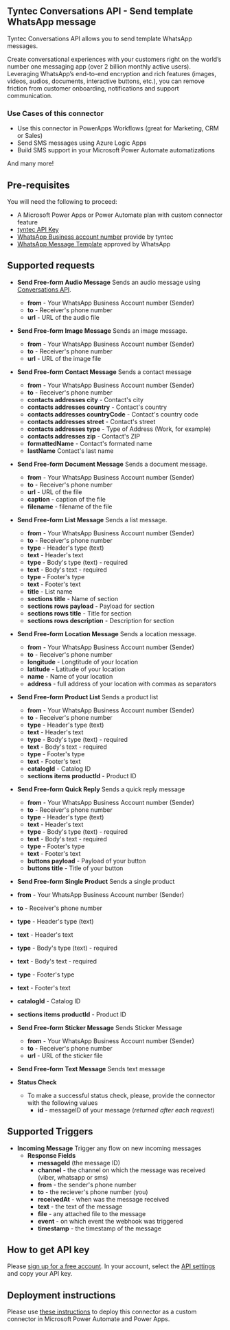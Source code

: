 ## Tyntec Conversations API - Send template WhatsApp message

Tyntec Conversations API allows you to send template WhatsApp messages.

Create conversational experiences with your customers right on the world’s number one messaging app (over 2 billion monthly active users). Leveraging WhatsApp’s end-to-end encryption and rich features (images, videos, audios, documents, interactive buttons, etc.), you can remove friction from customer onboarding, notifications and support communication.

### Use Cases of this connector
-   Use this connector in PowerApps Workflows (great for Marketing, CRM or Sales)
-   Send SMS messages using Azure Logic Apps
-   Build SMS support in your Microsoft Power Automate automatizations

And many more!


## Pre-requisites
You will need the following to proceed:
-   A Microsoft Power Apps or Power Automate plan with custom connector feature
-   [tyntec API Key](http://my.tyntec.com/api-settings)
-   [WhatsApp Business account number](https://www.tyntec.com/docs/whatsapp-business-api-account-information-get-started#toc--whatsapp-business-account-) provide by tyntec
-   [WhatsApp Message Template](https://www.tyntec.com/docs/whatsapp-business-api-account-information-get-started#toc-message-templates) approved by WhatsApp


## Supported requests
- **Send Free-form Audio Message** Sends an audio message using [Conversations API](https://api.tyntec.com/reference/#conversations-send-messages-send-a-message).
  - **from** - Your WhatsApp Business Account number (Sender)
  - **to** - Receiver's phone number
  - **url** - URL of the audio file
- **Send Free-form Image Message** Sends an image message.
  - **from** - Your WhatsApp Business Account number (Sender)
  - **to** - Receiver's phone number
  - **url** - URL of the image file
- **Send Free-form Contact Message** Sends a contact message
  - **from** - Your WhatsApp Business Account number (Sender)
  - **to** - Receiver's phone number
  - **contacts addresses city** - Contact's city
  - **contacts addresses country** - Contact's country
  - **contacts addresses countryCode** - Contact's country code
  - **contacts addresses street** - Contact's street
  - **contacts addresses type** - Type of Address (Work, for example)
  - **contacts addresses zip** - Contact's ZIP
  - **formattedName** - Contact's formated name
  - **lastName** Contact's last name
- **Send Free-form Document Message** Sends a document message.
  - **from** - Your WhatsApp Business Account number (Sender)
  - **to** - Receiver's phone number
  - **url** - URL of the file
  - **caption** - caption of the file
  - **filename** - filename of the file
- **Send Free-form List Message** Sends a list message.
  - **from** - Your WhatsApp Business Account number (Sender)
  - **to** - Receiver's phone number
  - **type** - Header's type (text)
  - **text** - Header's text
  - **type** - Body's type (text) - required
  - **text** - Body's text - required
  - **type** - Footer's type 
  - **text** - Footer's text
  - **title** - List name
  - **sections title** - Name of section
  - **sections rows payload** - Payload for section
  - **sections rows title** - Title for section
  - **sections rows description** - Description for section
- **Send Free-form Location Message** Sends a location message.
  - **from** - Your WhatsApp Business Account number (Sender)
  - **to** - Receiver's phone number
  - **longitude** - Longtitude of your location
  - **latitude** - Latitude of your location
  - **name** - Name of your location
  - **address** - full address of your location with commas as separators
- **Send Free-form Product List** Sends a product list
  - **from** - Your WhatsApp Business Account number (Sender)
  - **to** - Receiver's phone number
  - **type** - Header's type (text)
  - **text** - Header's text
  - **type** - Body's type (text) - required
  - **text** - Body's text - required
  - **type** - Footer's type 
  - **text** - Footer's text
  - **catalogId** - Catalog ID
  - **sections items productId** - Product ID
- **Send Free-form Quick Reply** Sends a quick reply message
  - **from** - Your WhatsApp Business Account number (Sender)
  - **to** - Receiver's phone number
  - **type** - Header's type (text)
  - **text** - Header's text
  - **type** - Body's type (text) - required
  - **text** - Body's text - required
  - **type** - Footer's type 
  - **text** - Footer's text
  - **buttons payload** - Payload of your button
  - **buttons title** - Title of your button
-  **Send Free-form Single Product** Sends a single product 
  - **from** - Your WhatsApp Business Account number (Sender)
  - **to** - Receiver's phone number
  - **type** - Header's type (text)
  - **text** - Header's text
  - **type** - Body's type (text) - required
  - **text** - Body's text - required
  - **type** - Footer's type 
  - **text** - Footer's text
  - **catalogId** - Catalog ID
  - **sections items productId** - Product ID
- **Send Free-form Sticker Message** Sends Sticker Message
  - **from** - Your WhatsApp Business Account number (Sender)
  - **to** - Receiver's phone number
  - **url** - URL of the sticker file
- **Send Free-form Text Message** Sends text message 

- **Status Check**
    -   To make a successful status check, please, provide the connector with the following values
        -   **id** - messageID of your message (_returned after each request_)

## Supported Triggers

- **Incoming Message** Trigger any flow on new incoming messages
    - **Response Fields**
        - **messageId** (the message ID)
        - **channel** - the channel on which the message was received (viber, whatsapp or sms)
        - **from** - the sender's phone number
        - **to** - the reciever's phone number (you)
        - **receivedAt** - when was the message received
        - **text** - the text of the message
        - **file** - any attached file to the message
        - **event** - on which event the webhook was triggered
        - **timestamp** - the timestamp of the message


## How to get API key 
Please [sign up for a free account](https://www.tyntec.com/create-account). In your account, select the [API settings](http://my.tyntec.com/api-settings) and copy your API key.

## Deployment instructions
Please use [these instructions](https://docs.microsoft.com/en-us/connectors/custom-connectors/paconn-cli) to deploy this connector as a custom connector in Microsoft Power Automate and Power Apps.
